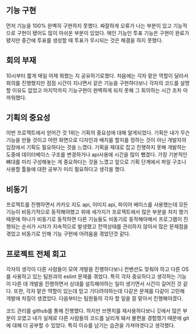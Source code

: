 ## 기능 구현

먼저 기능을 100% 완벽히 구현하지 못했다. 짜잘하게 오류가 나는 부분이 있고 기능적으로 구현이 됐어도 많이 아쉬운 부분이 있었다. 메인 기능인 투표 기능은 구현이 완료가 됐지만 중간에 투표를 생성할 때 투표가 무시되는 것은 해결을 하지 못했다. 

## 회의 부재

10시부터 짧게 매일 어제 뭐했는 지 공유하기로했다. 처음에는 각자 맡은 역할이 달라서 회의를 진행했지만 점점 시간이 지나면서 같은 기능을 구현하다보니 각자의 코드를 설명할 이유도 없었고 마지막까지 기능구현이 완벽하게 되지 못해 그 회의하는 시간 조차 아까워했다. 

## 기획의 중요성

이번 프로젝트에서 얻어간 것 1위는 기획의 중요성에 대해 알게되었다. 기획은 내가 무슨 기능을 만들 것이고 어떤 화면으로 디자인과 배치를 할지를 정하는 것이 아닌 개발자의 입장에서 기획도 필요하다는 것을 느꼈다. 기획을 제대로 잡고 진행하지 못해 개발하는 도중에 데이터베이스 구조를 변경하거나 api사용에 시간을 많이 뺐겼다. 가장 기본적인 뼈대를 미리 구성해놓는 게 중요하다는 것을 느꼈고 앞으로 기획 단계에서 파일 구조나 사용할 툴들에 대한 공부가 미리 필요하다고 생각을 했다.

## 비동기

프로젝트를 진행하면서 카카오 지도 api, 이미지 api, 파이어 베이스를 사용했는데 모든 기능이 비동기적으로 동작해야했고 위에 세가지가 프로젝트에서 많은 부분을 차지 했기 때문에 하나가 비동기로 동작하면 다른 기능들도 비동기로 동작해야해서 프로그램이 진행되는 순서가  시차가 지속적으로 발생했고 전역상태를 관리하지 않아서 많은 문제점을 겪었고 비동기로 인해 기능 구현에 어려움을 겪었던것 같다.

## 프로젝트 전체 회고

각자의 생각이 다른 사람들이 모여 개발을 진행하다보니 컨벤션도 맞춰야 하고 다른 OS를 사용하고 있는 팀원과의 eslint 문제를 겪었다. 특히 각자 중요하다고 생각하는 기능이 다른 데 개발을 진행하면서 상대를 설득해야하는 일이 생기면서 시간이 길어진 것 같다.  또한, 각자 맡은 역할이 있는데 믿고 기다려야하는데 다같은 문제를 다같이 고민해 개발에 차질이 생겼었다. 다음부터는 팀원들의 각자 할 일을 잘 맡아서 진행해야겠다.

코드 관리를 github를 통해 진행했다. 하지만 브랜치를 재사용하다보니 깃에서 많은 부분이 꼬였고 내가 실제로 다른 사람들의 코드를 날리게 돼서 불편을 경험했기 때문에 git에 대해 더 공부할 수 있었다. 특히 이슈를 남기는 습관을 가져야겟다고 생각했다.
